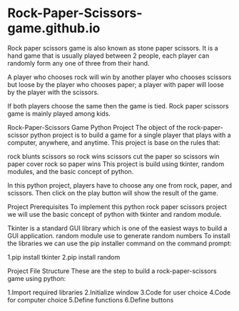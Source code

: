 # Rock-Paper-Scissors-game.github.io
Rock paper scissors game is also known as stone paper scissors. It is a hand game that is usually played between 2 people, each player can randomly form any one of three from their hand.

A player who chooses rock will win by another player who chooses scissors but loose by the player who chooses paper; a player with paper will loose by the player with the scissors.

If both players choose the same then the game is tied. Rock paper scissors game is mainly played among kids.

Rock-Paper-Scissors Game Python Project
The object of the rock-paper-scissor python project is to build a game for a single player that plays with a computer, anywhere, and anytime. This project is base on the rules that:

rock blunts scissors so rock wins
scissors cut the paper so scissors win
paper cover rock so paper wins
This project is build using tkinter, random modules, and the basic concept of python.


In this python project, players have to choose any one from rock, paper, and scissors. Then click on the play button will show the result of the game.

Project Prerequisites
To implement this python rock paper scissors project we will use the basic concept of python with tkinter and random module.

Tkinter is a standard GUI library which is one of the easiest ways to build a GUI application.
random module use to generate random numbers
To install the libraries we can use the pip installer command on the command prompt:

1.pip install tkinter
2.pip install random


Project File Structure
These are the step to build a rock-paper-scissors game using python:

1.Import required libraries
2.Initialize window
3.Code for user choice
4.Code for computer choice
5.Define functions
6.Define buttons